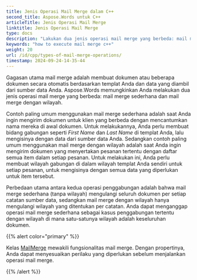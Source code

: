 ```yaml
---
title: Jenis Operasi Mail Merge dalam C++
second_title: Aspose.Words untuk C++
articleTitle: Jenis Operasi Mail Merge
linktitle: Jenis Operasi Mail Merge
type: docs
description: "Lakukan dua jenis operasi mail merge yang berbeda: mail merge sederhana dan mail merge dengan wilayah menggunakan C++. mail merge sederhana mengulangi seluruh dokumen per setiap catatan sumber data, sedangkan mail merge dengan wilayah hanya mengulangi wilayah yang ditentukan per catatan."
keywords: "how to execute mail merge c++"
weight: 20
url: /id/cpp/types-of-mail-merge-operations/
timestamp: 2024-09-24-14-35-44
---
```


Gagasan utama mail merge adalah membuat dokumen atau beberapa dokumen secara otomatis berdasarkan templat Anda dan data yang diambil dari sumber data Anda. Aspose.Words memungkinkan Anda melakukan dua jenis operasi mail merge yang berbeda: mail merge sederhana dan mail merge dengan wilayah.

Contoh paling umum menggunakan mail merge sederhana adalah saat Anda ingin mengirim dokumen untuk klien yang berbeda dengan mencantumkan nama mereka di awal dokumen. Untuk melakukannya, Anda perlu membuat bidang gabungan seperti *First Name* dan *Last Name* di templat Anda, lalu mengisinya dengan data dari sumber data Anda. Sedangkan contoh paling umum menggunakan mail merge dengan wilayah adalah saat Anda ingin mengirim dokumen yang menyertakan pesanan tertentu dengan daftar semua item dalam setiap pesanan. Untuk melakukan ini, Anda perlu membuat wilayah gabungan di dalam wilayah templat Anda sendiri untuk setiap pesanan, untuk mengisinya dengan semua data yang diperlukan untuk item tersebut.

Perbedaan utama antara kedua operasi penggabungan adalah bahwa mail merge sederhana (tanpa wilayah) mengulangi seluruh dokumen per setiap catatan sumber data, sedangkan mail merge dengan wilayah hanya mengulangi wilayah yang ditentukan per catatan. Anda dapat menganggap operasi mail merge sederhana sebagai kasus penggabungan tertentu dengan wilayah di mana satu-satunya wilayah adalah keseluruhan dokumen.

{{% alert color="primary" %}}

Kelas [MailMerge](https://reference.aspose.com/words/cpp/class/aspose.words.mailmerging/mailmerge/) mewakili fungsionalitas mail merge. Dengan propertinya, Anda dapat menyesuaikan perilaku yang diperlukan sebelum menjalankan operasi mail merge.

{{% /alert %}}

